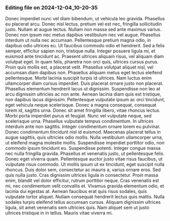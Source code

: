 

### Editing file on 2024-12-04_10-20-35

Donec imperdiet nunc vel diam bibendum, ut vehicula leo gravida. Phasellus eu placerat arcu. Donec nisl lectus, pretium vel est nec, fringilla sollicitudin justo. Nullam at augue lectus. Nullam non massa sed ante maximus varius. Donec non ipsum nec metus dapibus vestibulum nec vel augue. Phasellus interdum ut nulla nec accumsan. Pellentesque pretium magna odio, in dapibus odio ultrices eu. Ut faucibus commodo odio et hendrerit. Sed a felis semper, efficitur sapien non, tristique nulla. Integer posuere ligula mi, et euismod ante tincidunt ac. Praesent ultrices aliquam risus, vel aliquam diam volutpat eget. In quam felis, pharetra non orci quis, ultrices cursus purus. Proin quis mollis est, a placerat velit. Phasellus volutpat aliquet nisl, vel accumsan diam dapibus non. Phasellus aliquam metus eget lectus eleifend pellentesque.
Morbi lacinia suscipit turpis id ultrices. Nam luctus enim ullamcorper diam cursus imperdiet. Duis placerat ornare justo non placerat. Phasellus elementum hendrerit lacus ut dignissim. Suspendisse non leo at arcu dignissim ultricies ac non ante. Aenean lacinia diam quis est tristique, non dapibus lacus dignissim. Pellentesque vulputate ipsum ac orci tincidunt, eget vehicula neque scelerisque. Donec a magna consequat, consequat lorem id, sagittis urna. Donec sit amet fringilla libero, vitae rhoncus lectus. Morbi porta imperdiet purus et feugiat. Nunc vel vulputate neque, sed scelerisque urna. Phasellus vulputate tempus condimentum. In ultrices interdum ante non sagittis. Integer condimentum ornare lorem eu pulvinar.
Donec condimentum tincidunt nisl id euismod. Maecenas placerat tellus in augue sagittis, quis ultricies odio mollis. Nulla vestibulum ullamcorper urna, ut eleifend magna molestie mollis. Suspendisse imperdiet porttitor odio, non commodo ipsum tincidunt eu. Suspendisse potenti. Integer congue massa nec nulla fringilla gravida. Phasellus et venenatis justo, ut pellentesque felis. Donec eget viverra quam. Pellentesque auctor justo vitae risus faucibus, ut vulputate risus commodo.
Ut mollis ipsum ut ex tincidunt, eget suscipit nulla rhoncus. Duis dolor sem, consectetur ac mauris a, varius ornare eros. Sed quis nulla justo. Cras dignissim ultrices ligula in consectetur. Proin massa enim, blandit vel dolor efficitur, rutrum porttitor neque. Cras venenatis est mi, nec condimentum velit convallis et. Vivamus gravida elementum odio, et lacinia dui egestas at. Aenean faucibus erat quis risus sodales, quis vulputate tortor aliquet. Nullam consequat hendrerit lectus quis mattis. Nulla sodales turpis eleifend tellus accumsan cursus. Aliquam dignissim ultrices ligula, sit amet venenatis sem ultricies quis. Nam aliquet sem ut justo ultrices tristique in in tellus. Mauris vitae viverra mi.


